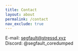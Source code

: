 ```yaml
---
title: Contact
layout: about
permalink: /contact
nav_exclude: true
---
```


E-mail: [segfault@stressd.xyz](segfault@stressd.xyz)  
Discord: @segfault_coredumped
